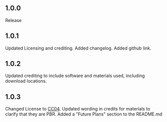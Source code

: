 ## 1.0.0
  
Release

## 1.0.1
  
Updated Licensing and crediting.
Added changelog.
Added github link.

## 1.0.2

Updated crediting to include software and materials used, including download locations.

## 1.0.3

Changed License to [CC04](https://creativecommons.org/licenses/by/4.0/).
Updated wording in credits for materials to clarify that they are PBR.
Added a "Future Plans" section to the README.md
